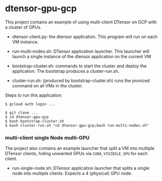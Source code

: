 # dtensor-gpu-gcp

This project contains an example of using multi-client DTensor on GCP with a
cluster of GPUs.

- dtensor-client.py: the dtensor application. This program will run on each VM
  instance.

- run-multi-nodes.sh: DTensor application launcher. This launcher will launch
  a single instance of the dtensor application on the current VM

- bootstrap-cluster.sh: commands to start the cluster and deploy the application.
  The bootstrap produces a cluster-run.sh. 

- cluster-run.sh: (produced by bootstrap-cluster.sh) runs the proviced command
  on all VMs in the cluster.


Steps to run this application:

```
$ gcloud auth login ...

$ git clone ...
$ cd dtensor-gpu-gcp
$ bash bootstrap-cluster.sh
$ bash cluster-run.sh "cd dtensor-gpu-gcp;bash run-multi-nodes.sh"
```

### multi-client single Node multi-GPU

The project also contains an example launcher that split a VM into
multiple DTensor clients, hiding unwanted GPUs via `CUDA_VISIBILE_GPU` for
each client.

- run-single-node.sh: DTensor application launcher that splits a single node
  into multiple clients. Expects a 4 (physical) GPU node.
